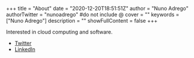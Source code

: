 +++
title = "About"
date = "2020-12-20T18:51:51Z"
author = "Nuno Adrego"
authorTwitter = "nunoadrego" #do not include @
cover = ""
keywords = ["Nuno Adrego"]
description = ""
showFullContent = false
+++

Interested in cloud computing and software.

- [Twitter](https://twitter.com/nunoadrego)
- [LinkedIn](https://linkedin.com/in/nunoadrego)
